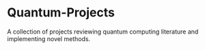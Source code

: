 # Quantum-Projects
A collection of projects reviewing quantum computing literature and implementing novel methods.
